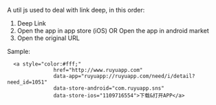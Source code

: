 
  A util js used to deal with link deep, in this order:
  
  1. Deep Link 
  2. Open the app in app store (iOS) OR Open the app in android market 
  3. Open the original URL 
  
 Sample:

```
  <a style="color:#fff;"
               href="http://www.ruyuapp.com"
               data-app="ruyuapp://ruyuapp.com/need/i/detail?need_id=1051"
               data-store-android="com.ruyuapp.sns"
               data-store-ios="1109716554">下载&打开APP</a>
```
